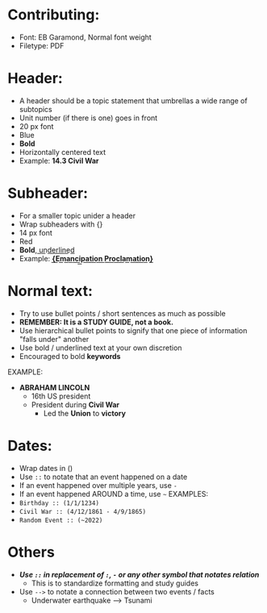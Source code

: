 # Contributing:
* Font: EB Garamond, Normal font weight
* Filetype: PDF

# Header:
* A header should be a topic statement that umbrellas a wide range of subtopics
* Unit number (if there is one) goes in front
* 20 px font
* Blue
* **Bold**
* Horizontally centered text
* Example: **14.3 Civil War**

# Subheader:
* For a smaller topic unider a header
* Wrap subheaders with {}
* 14 px font
* Red
* **Bold**, u͟n͟d͟e͟r͟l͟i͟n͟e͟d͟
* Example: **{͟E͟m͟a͟n͟c͟i͟p͟a͟t͟i͟o͟n͟ ͟P͟r͟o͟c͟l͟a͟m͟a͟t͟i͟o͟n͟}͟**

# Normal text:
* Try to use bullet points / short sentences as much as possible
* **REMEMBER: It is a STUDY GUIDE, not a book.**
* Use hierarchical bullet points to signify that one piece of information "falls under" another
* Use bold / underlined text at your own discretion
* Encouraged to bold **keywords**

EXAMPLE:
* **ABRAHAM LINCOLN**
  - 16th US president
  - President during **Civil War**
    - Led the **Union** to **victory**

# Dates:
* Wrap dates in ()
* Use ` :: ` to notate that an event happened on a date
* If an event happened over multiple years, use ` - `
* If an event happened AROUND a time, use `~`
EXAMPLES:
* `Birthday :: (1/1/1234)`
* `Civil War :: (4/12/1861 - 4/9/1865)`
* `Random Event :: (~2022)`


# Others
* ***Use ` :: ` in replacement of `:`, `-` or any other symbol that notates relation***
  * This is to standardize formatting and study guides
* Use `-->` to notate a connection between two events / facts
  * Underwater earthquake --> Tsunami
